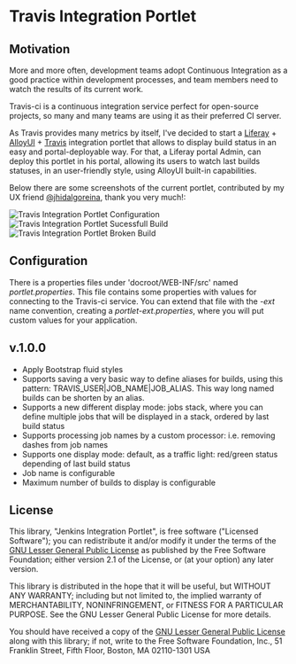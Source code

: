 # Travis Integration Portlet

## Motivation

More and more often, development teams adopt Continuous Integration as a good practice within development processes, and team members need to watch the results of its current work.

Travis-ci is a continuous integration service perfect for open-source projects, so many and many teams are using it as their preferred CI server.

As Travis provides many metrics by itself, I've decided to start a [Liferay](http://www.liferay.com) + [AlloyUI](http://www.alloyui.com) + [Travis](http://www.travis-ci.org) integration portlet that allows to display build status in an easy and portal-deployable way. For that, a Liferay portal Admin, can deploy this portlet in his portal, allowing its users to watch last builds statuses, in an user-friendly style, using AlloyUI built-in capabilities.

Below there are some screenshots of the current portlet, contributed by my UX friend [@jhidalgoreina](https://twitter.com/jhidalgoreina), thank you very much!:

<img title="Travis Integration Portlet Configuration" src="https://github.com/mdelapenya/travis-integration-portlet/raw/master/images/jenkins-integration-portlet-002.png" />
<img title="Travis Integration Portlet Sucessfull Build" src="https://github.com/mdelapenya/travis-integration-portlet/raw/master/images/jenkins-integration-portlet-003.png" />
<img title="Travis Integration Portlet Broken Build" src="https://github.com/mdelapenya/travis-integration-portlet/raw/master/images/jenkins-integration-portlet-005.png" />

## Configuration

There is a properties files under 'docroot/WEB-INF/src' named *portlet.properties*. This file contains some properties with values for connecting to the Travis-ci service. You can extend that file with the *-ext* name convention, creating a *portlet-ext.properties*, where you will put custom values for your application.

## v.1.0.0
* Apply Bootstrap fluid styles
* Supports saving a very basic way to define aliases for builds, using this pattern: TRAVIS_USER|JOB_NAME|JOB_ALIAS. This way long named builds can be shorten by an alias.
* Supports a new different display mode: jobs stack, where you can define multiple jobs that will be displayed in a stack, ordered by last build status
* Supports processing job names by a custom processor: i.e. removing dashes from job names
* Supports one display mode: default, as a traffic light: red/green status depending of last build status
* Job name is configurable
* Maximum number of builds to display is configurable

## License

This library, "Jenkins Integration Portlet", is free software ("Licensed Software"); you can redistribute it and/or modify it under the terms of the [GNU Lesser General Public License](http://www.gnu.org/licenses/lgpl-2.1.html) as published by the Free Software Foundation; either version 2.1 of the License, or (at your option) any later version.

This library is distributed in the hope that it will be useful, but WITHOUT ANY WARRANTY; including but not limited to, the implied warranty of MERCHANTABILITY, NONINFRINGEMENT, or FITNESS FOR A PARTICULAR PURPOSE. See the GNU Lesser General Public License for more details.

You should have received a copy of the [GNU Lesser General Public License](http://www.gnu.org/licenses/lgpl-2.1.html) along with this library; if not, write to the Free Software Foundation, Inc., 51 Franklin Street, Fifth Floor, Boston, MA 02110-1301 USA
